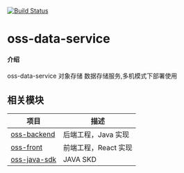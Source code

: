 [![Build Status](https://travis-ci.org/HiCooper/oss-data-service.svg?branch=master)](https://travis-ci.org/HiCooper/oss-data-service)


# oss-data-service

#### 介绍
oss-data-service  对象存储 数据存储服务,多机模式下部署使用

## 相关模块

| 项目 | 描述 |
|------|------|
| [oss-backend](https://github.com/HiCooper/oss-backend) | 后端工程，Java 实现|
| [oss-front](https://github.com/HiCooper/oss-front) | 前端工程，React 实现|
| [oss-java-sdk](https://github.com/HiCooper/oss-sdk-java) | JAVA SKD |
